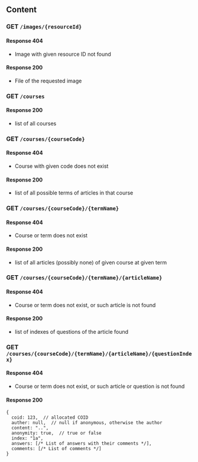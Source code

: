 ## Content

### GET `/images/{resourceId}`

#### Response 404

- Image with given resource ID not found

#### Response 200

- File of the requested image

### GET `/courses`

#### Response 200

- list of all courses

### GET `/courses/{courseCode}`

#### Response 404

- Course with given code does not exist

#### Response 200

- list of all possible terms of articles in that course

### GET `/courses/{courseCode}/{termName}`

#### Response 404

- Course or term does not exist

#### Response 200

- list of all articles (possibly none) of given course at given term

### GET `/courses/{courseCode}/{termName}/{articleName}`

#### Response 404

- Course or term does not exist, or such article is not found

#### Response 200

- list of indexes of questions of the article found 

### GET `/courses/{courseCode}/{termName}/{articleName}/{questionIndex}`

#### Response 404

- Course or term does not exist, or such article or question is not found

#### Response 200

```json5
{
  coid: 123,  // allocated COID
  auther: null,  // null if anonymous, otherwise the author
  content: "..",
  anonymity: true,  // true or false
  index: "1a",
  answers: [/* List of answers with their comments */],
  comments: [/* List of comments */]
}
```